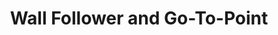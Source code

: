 ---
layout: single
title: "Wall Follower and Go-To-Point"
permalink: /courses/dat160/a2
toc: true # The right side bar "on this page"
breadcrumbs: true  # the directory-of-documents type of header navigation
sidebar:
  nav: "dat160"  # the left navigation bar. Choose which category you want.
taxonomy: markup
---